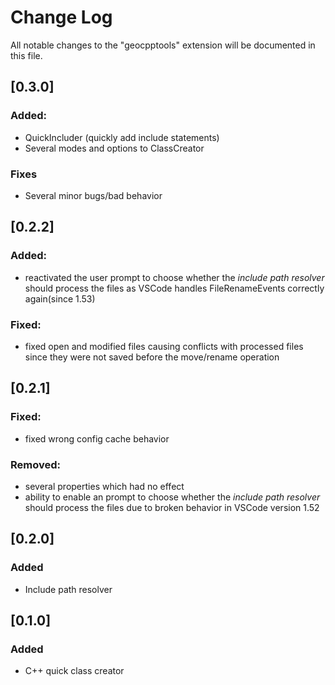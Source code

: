 # Change Log

All notable changes to the "geocpptools" extension will be documented in this file.

## [0.3.0]

### Added:
- QuickIncluder (quickly add include statements)
- Several modes and options to ClassCreator

### Fixes
- Several minor bugs/bad behavior
## [0.2.2]

### Added:
- reactivated the user prompt to choose whether the *include path resolver* should process the files as VSCode handles FileRenameEvents correctly again(since 1.53)

### Fixed:
- fixed open and modified files causing conflicts with processed files since they were not saved before the move/rename operation

## [0.2.1]

### Fixed:
- fixed wrong config cache behavior
### Removed:
- several properties which had no effect
- ability to enable an prompt to choose whether the *include path resolver* should process the files due to broken behavior in VSCode version 1.52
## [0.2.0]

### Added
- Include path resolver
## [0.1.0]

### Added 
- C++ quick class creator